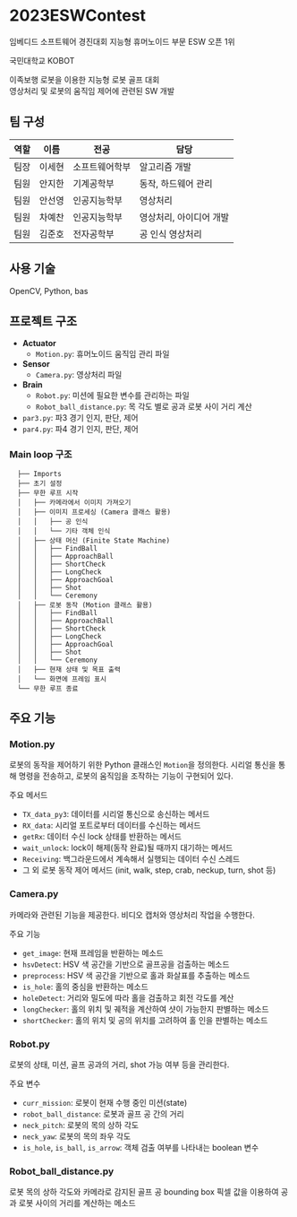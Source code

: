 # 2023ESWContest
임베디드 소프트웨어 경진대회 지능형 휴머노이드 부문 ESW 오픈 1위

국민대학교 KOBOT

이족보행 로봇을 이용한 지능형 로봇 골프 대회 \
영상처리 및 로봇의 움직임 제어에 관련된 SW 개발

## 팀 구성

| 역할   | 이름    | 전공            | 담당                 |
|--------|---------|-----------------|--------------------|
| 팀장   | 이세현  | 소프트웨어학부 | 알고리즘 개발          |
| 팀원   | 안지한  | 기계공학부     | 동작, 하드웨어 관리    |
| 팀원   | 안선영  | 인공지능학부   | 영상처리               |
| 팀원   | 차예찬  | 인공지능학부   | 영상처리, 아이디어 개발 |
| 팀원   | 김준호  | 전자공학부     | 공 인식 영상처리       |

## 사용 기술

OpenCV, Python, bas

## 프로젝트 구조

  - **Actuator**
    - `Motion.py`: 휴머노이드 움직임 관리 파일
  - **Sensor**
    - `Camera.py`: 영상처리 파일
  - **Brain**
    - `Robot.py`: 미션에 필요한 변수를 관리하는 파일
    - `Robot_ball_distance.py`: 목 각도 별로 공과 로봇 사이 거리 계산
  - `par3.py`: 파3 경기 인지, 판단, 제어
  - `par4.py`: 파4 경기 인지, 판단, 제어

  ### Main loop 구조
  ```plain_text
    ├── Imports
    ├── 초기 설정
    ├── 무한 루프 시작
    │   ├── 카메라에서 이미지 가져오기
    │   ├── 이미지 프로세싱 (Camera 클래스 활용)
    │   │   ├── 공 인식
    │   │   └── 기타 객체 인식
    │   ├── 상태 머신 (Finite State Machine)
    │   │   ├── FindBall
    │   │   ├── ApproachBall
    │   │   ├── ShortCheck
    │   │   ├── LongCheck
    │   │   ├── ApproachGoal
    │   │   ├── Shot
    │   │   └── Ceremony
    │   ├── 로봇 동작 (Motion 클래스 활용)
    │   │   ├── FindBall
    │   │   ├── ApproachBall
    │   │   ├── ShortCheck
    │   │   ├── LongCheck
    │   │   ├── ApproachGoal
    │   │   ├── Shot
    │   │   └── Ceremony
    │   ├── 현재 상태 및 목표 출력
    │   └── 화면에 프레임 표시
    └── 무한 루프 종료
  ```

## 주요 기능

### Motion.py

로봇의 동작을 제어하기 위한 Python 클래스인 `Motion`을 정의한다. 시리얼 통신을 통해 명령을 전송하고, 로봇의 움직임을 조작하는 기능이 구현되어 있다.

주요 메서드
- `TX_data_py3`: 데이터를 시리얼 통신으로 송신하는 메서드
- `RX_data`: 시리얼 포트로부터 데이터를 수신하는 메서드
- `getRx`: 데이터 수신 lock 상태를 반환하는 메서드
- `wait_unlock`: lock이 해제(동작 완료)될 때까지 대기하는 메서드
- `Receiving`: 백그라운드에서 계속해서 실행되는 데이터 수신 스레드
- 그 외 로봇 동작 제어 메서드 (init, walk, step, crab, neckup, turn, shot 등)

### Camera.py

카메라와 관련된 기능을 제공한다. 비디오 캡처와 영상처리 작업을 수행한다.

주요 기능
- `get_image`: 현재 프레임을 반환하는 메소드
- `hsvDetect`: HSV 색 공간을 기반으로 골프공을 검출하는 메소드
- `preprocess`: HSV 색 공간을 기반으로 홀과 화살표를 추출하는 메소드
- `is_hole`: 홀의 중심을 반환하는 메소드
- `holeDetect`: 거리와 밀도에 따라 홀을 검출하고 회전 각도를 계산
- `longChecker`: 홀의 위치 및 궤적을 계산하여 샷이 가능한지 판별하는 메소드
- `shortChecker`: 홀의 위치 및 공의 위치를 고려하여 홀 인을 판별하는 메소드

### Robot.py

로봇의 상태, 미션, 골프 공과의 거리, shot 가능 여부 등을 관리한다.

주요 변수
- `curr_mission`: 로봇이 현재 수행 중인 미션(state)
- `robot_ball_distance`: 로봇과 골프 공 간의 거리
- `neck_pitch`: 로봇의 목의 상하 각도
- `neck_yaw`: 로봇의 목의 좌우 각도
- `is_hole`, `is_ball`, `is_arrow`: 객체 검출 여부를 나타내는 boolean 변수

### Robot_ball_distance.py

로봇 목의 상하 각도와 카메라로 감지된 골프 공 bounding box 픽셀 값을 이용하여 공과 로봇 사이의 거리를 계산하는 메소드
